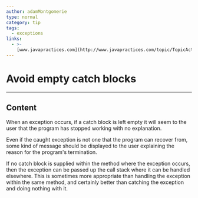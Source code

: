 ```yaml
---
author: adamMontgomerie
type: normal
category: tip
tags:
  - exceptions
links:
  - >-
    [www.javapractices.com](http://www.javapractices.com/topic/TopicAction.do?Id=16){website}
---
```


# Avoid empty catch blocks


---

## Content

When an exception occurs, if a catch block is left empty it will seem to the user that the program has stopped working with no explanation.

Even if the caught exception is not one that the program can recover from, some kind of message should be displayed to the user explaining the reason for the program's termination.

If no catch block is supplied within the method where the exception occurs, then the exception can be passed up the call stack where it can be handled elsewhere. This is sometimes more appropriate than handling the exception within the same method, and certainly better than catching the exception and doing nothing with it.
 
